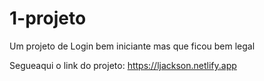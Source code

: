 # 1-projeto
 Um projeto de Login bem iniciante mas que ficou bem legal
 
 Segueaqui o link do projeto: https://ljackson.netlify.app
